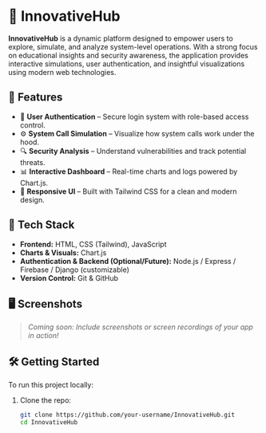 # 🚀 InnovativeHub

**InnovativeHub** is a dynamic platform designed to empower users to explore, simulate, and analyze system-level operations. With a strong focus on educational insights and security awareness, the application provides interactive simulations, user authentication, and insightful visualizations using modern web technologies.

## 🌟 Features

- 🔐 **User Authentication** – Secure login system with role-based access control.
- ⚙️ **System Call Simulation** – Visualize how system calls work under the hood.
- 🔍 **Security Analysis** – Understand vulnerabilities and track potential threats.
- 📊 **Interactive Dashboard** – Real-time charts and logs powered by Chart.js.
- 🎨 **Responsive UI** – Built with Tailwind CSS for a clean and modern design.

## 🧰 Tech Stack

- **Frontend:** HTML, CSS (Tailwind), JavaScript
- **Charts & Visuals:** Chart.js
- **Authentication & Backend (Optional/Future):** Node.js / Express / Firebase / Django (customizable)
- **Version Control:** Git & GitHub

## 🖥️ Screenshots

> _Coming soon: Include screenshots or screen recordings of your app in action!_

## 🛠️ Getting Started

To run this project locally:

1. Clone the repo:
   ```bash
   git clone https://github.com/your-username/InnovativeHub.git
   cd InnovativeHub
